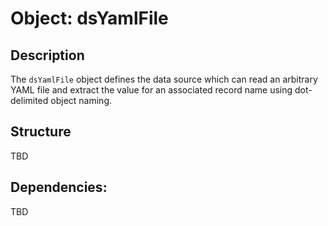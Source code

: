 Object: dsYamlFile
==================

## Description

The `dsYamlFile` object defines the data source which can read an arbitrary YAML file and extract the value for an 
associated record name using dot-delimited object naming.

## Structure

TBD

## Dependencies:

TBD

